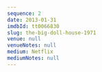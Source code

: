 ```yaml
---
sequence: 2
date: 2013-01-31
imdbId: tt0066830
slug: the-big-doll-house-1971
venue: null
venueNotes: null
medium: Netflix
mediumNotes: null
---
```


